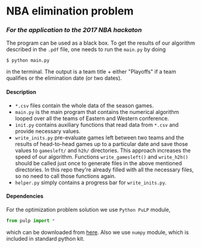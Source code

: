 # NBA elimination problem
### _For the application to the 2017 NBA hackaton_

The program can be used as a black box. To get the results of our algorithm described in the `.pdf` file, one needs to run the `main.py` by doing
```
$ python main.py
```
in the terminal. The output is a team title + either "Playoffs" if a team qualifies or the elimination date (or two dates).

#### Description
* `*.csv` files contain the whole data of the season games.
* `main.py` is the main program that contains the numerical algorithm looped over all the teams of Eastern and Western conference.
* `init.py` contains auxiliary functions that read data from `*.csv` and provide necessary values.
* `write_inits.py` pre-evaluate games left between two teams and the results of head-to-head games up to a particular date and save those values to `gamesleft/` and `h2h/` directories. This approach increases the speed of our algorithm. Functions `write_gamesleft()` and `write_h2h()` should be called just once to generate files in the above mentioned directories. In this repo they're already filled with all the necessary files, so no need to call those functions again.
* `helper.py` simply contains a progress bar for `write_inits.py`.

#### Dependencies
For the optimization problem solution we use `Python PuLP` module,
```python
from pulp import *
```
which can be downloaded from [here](https://pythonhosted.org/PuLP/main/installing_pulp_at_home.html). Also we use `numpy` module, which is included in standard python kit.
